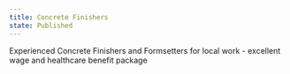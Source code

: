 ```yaml
---
title: Concrete Finishers
state: Published
---
```


Experienced Concrete Finishers and Formsetters for local work - excellent wage and healthcare benefit package
